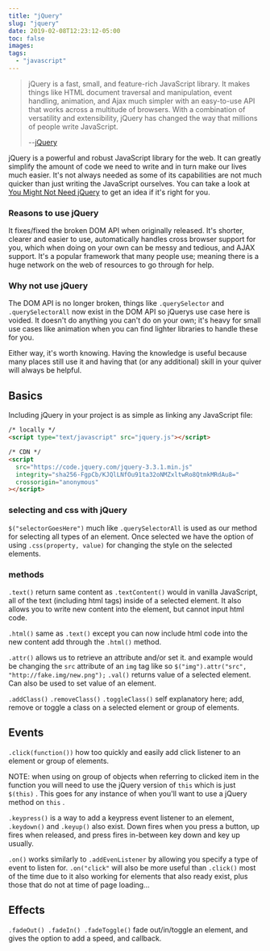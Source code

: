 ```yaml
---
title: "jQuery"
slug: "jquery"
date: 2019-02-08T12:23:12-05:00
toc: false
images:
tags:
  - "javascript"
---
```


> jQuery is a fast, small, and feature-rich JavaScript library. It makes things like HTML document traversal and manipulation, event handling, animation, and Ajax much simpler with an easy-to-use API that works across a multitude of browsers. With a combination of versatility and extensibility, jQuery has changed the way that millions of people write JavaScript.
>
> --[jQuery](http://jquery.com/)

jQuery is a powerful and robust JavaScript library for the web. It can greatly simplify the amount of code we need to write and in turn make our lives much easier. It's not always needed as some of its capabilities are not much quicker than just writing the JavaScript ourselves. You can take a look at [You Might Not Need jQuery](http://youmightnotneedjquery.com/) to get an idea if it's right for you.

### Reasons to use jQuery

It fixes/fixed the broken DOM API when originally released. It's shorter, clearer and easier to use, automatically handles cross browser support for you, which when doing on your own can be messy and tedious, and AJAX support. It's a popular framework that many people use; meaning there is a huge network on the web of resources to go through for help.

### Why not use jQuery

The DOM API is no longer broken, things like `.querySelector` and `.querySelectorAll` now exist in the DOM API so jQuerys use case here is voided. It doesn't do anything you can't do on your own; it's heavy for small use cases like animation when you can find lighter libraries to handle these for you.

Either way, it's worth knowing. Having the knowledge is useful because many places still use it and having that (or any additional) skill in your quiver will always be helpful.

## Basics

Including jQuery in your project is as simple as linking any JavaScript file:

```html
/* locally */
<script type="text/javascript" src="jquery.js"></script>

/* CDN */
<script
  src="https://code.jquery.com/jquery-3.3.1.min.js"
  integrity="sha256-FgpCb/KJQlLNfOu91ta32oNMZxltwRo8QtmkMRdAu8="
  crossorigin="anonymous"
></script>
```

### selecting and css with jQuery

`$("selectorGoesHere")` much like `.querySelectorAll` is used as our method for selecting all types of an element. Once selected we have the option of using `.css(property, value)` for changing the style on the selected elements.

### methods

`.text()` return same content as `.textContent()` would in vanilla JavaScript, all of the text (including html tags) inside of a selected element. It also allows you to write new content into the element, but cannot input html code.

`.html()` same as `.text()` except you can now include html code into the new content add through the `.html()` method.

`.attr()` allows us to retrieve an attribute and/or set it. and example would be changing the `src` attribute of an `img` tag like so `$("img").attr("src", "http://fake.img/new.png");`
`.val()` returns value of a selected element. Can also be used to set value of an element.

`.addClass()` `.removeClass()` `.toggleClass()` self explanatory here; add, remove or toggle a class on a selected element or group of elements.

## Events

`.click(function())` how too quickly and easily add click listener to an element or group of elements.

NOTE: when using on group of objects when referring to clicked item in the function you will need to use the jQuery version of `this` which is just `$(this)` . This goes for any instance of when you'll want to use a jQuery method on `this` .

`.keypress()` is a way to add a keypress event listener to an element, `.keydown()` and `.keyup()` also exist. Down fires when you press a button, up fires when released, and press fires in-between key down and key up usually.

`.on()` works similarly to `.addEvenListener` by allowing you specify a type of event to listen for. `.on("click"` will also be more useful than `.click()` most of the time due to it also working for elements that also ready exist, plus those that do not at time of page loading...

## Effects

`.fadeOut() .fadeIn() .fadeToggle()` fade out/in/toggle an element, and gives the option to add a speed, and callback.
